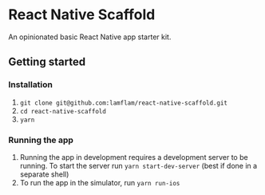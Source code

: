 # React Native Scaffold
An opinionated basic React Native app starter kit.

## Getting started
### Installation
1. `git clone git@github.com:lamflam/react-native-scaffold.git`
2. `cd react-native-scaffold`
3. `yarn`

### Running the app
1. Running the app in development requires a development server to be running. To start the server run `yarn start-dev-server` 
(best if done in a separate shell)
2. To run the app in the simulator, run `yarn run-ios`

